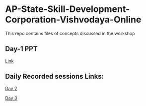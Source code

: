 # AP-State-Skill-Development-Corporation-Vishvodaya-Online
This repo contains files of concepts discussed in the workshop

## Day-1 PPT
[Link](https://drive.google.com/drive/u/9/folders/1zSpfsFdO9ti7k90JOLOaJ-ut7DqjWJum)

## Daily Recorded sessions Links:
[Day 2](https://transcripts.gotomeeting.com/#/s/045cdf5dad4665dda6fe74fa7985a1b1983afd5d4e182f2c3348470a60ea4ada)

[Day 3](https://transcripts.gotomeeting.com/#/s/0f284aec03533ded5407a4cfb7d00ab0a539f52655b9d7809d1733f23e92199f)
